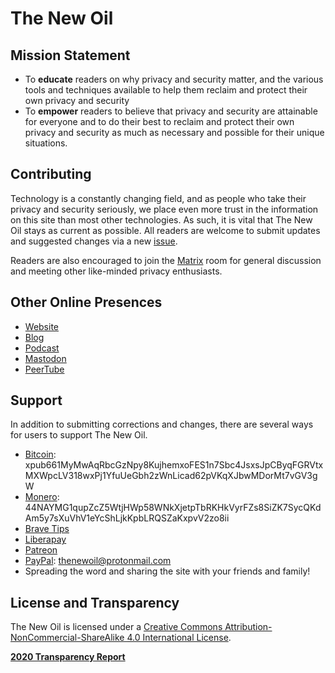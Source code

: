 # The New Oil

## Mission Statement

- To **educate** readers on why privacy and security matter, and the various tools and techniques available to help them reclaim and protect their own privacy and security
- To **empower** readers to believe that privacy and security are attainable for everyone and to do their best to reclaim and protect their own privacy and security as much as necessary and possible for their unique situations.

## Contributing

Technology is a constantly changing field, and as people who take their privacy and security seriously, we place even more trust in the information on this site than most other technologies. As such, it is vital that The New Oil stays as current as possible. All readers are welcome to submit updates and suggested changes via a new [issue](https://gitlab.com/nbartram/the-new-oil/-/issues).

Readers are also encouraged to join the [Matrix](https://riot.im/app/#/room/#TheNewOil:matrix.org) room for general discussion and meeting other like-minded privacy enthusiasts.

## Other Online Presences

- [Website](https://thenewoil.xyz/)
- [Blog](https://write.as/thenewoil/)
- [Podcast](https://surveillancereport.tech/)
- [Mastodon](https://freeradical.zone/@thenewoil)
- [PeerTube](https://peertube.thenewoil.xyz/video-channels/thenewoil/videos)

## Support

In addition to submitting corrections and changes, there are several ways for users to support The New Oil.

- [Bitcoin](https://thenewoil.xyz/btc.html): xpub661MyMwAqRbcGzNpy8KujhemxoFES1n7Sbc4JsxsJpCByqFGRVtxMXWpcLV318wxPj1YfuUeGbh2zWnLicad62pVKqXJbwMDorMt7vGV3gW
- [Monero](https://thenewoil.xyz/xmr.html): 44NAYMG1qupZcZ5WtjHWp58WNkXjetpTbRKHkVyrFZs8SiZK7SycQKdAm5y7sXuVhV1eYcShLjkKpbLRQSZaKxpvV2zo8ii
- [Brave Tips](https://support.brave.com/hc/en-us/articles/360021123971-How-do-I-tip-websites-and-Content-Creators-in-Brave-Rewards-)
- [Liberapay](https://liberapay.com/thenewoil)
- [Patreon](https://www.patreon.com/thenewoil)
- [PayPal](https://www.paypal.com/donate?token=bsoRAryUMp9I3oU2oJeHIxCkMmXXjKjMUEpQgZZ1Eyuv5JKU_oMJHrhyH04rYD4HRPW7f8MQr619hH4v): thenewoil@protonmail.com
- Spreading the word and sharing the site with your friends and family!

## License and Transparency

The New Oil is licensed under a [Creative Commons Attribution-NonCommercial-ShareAlike 4.0 International License](http://creativecommons.org/licenses/by-nc-sa/4.0/).

**[2020 Transparency Report](https://write.as/thenewoil/2020-recap-2021-plans)**
